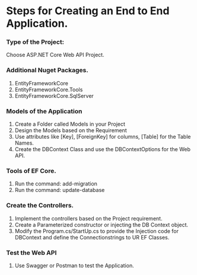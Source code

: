 # Steps for Creating an End to End Application. 
### Type of the Project:
Choose ASP.NET Core Web API Project. 

### Additional Nuget Packages.
1. EntityFrameworkCore
2. EntityFrameworkCore.Tools
3. EntityFrameworkCore.SqlServer

### Models of the Application
1. Create a Folder called Models in your Project
2. Design the Models based on the Requirement
3. Use attributes like [Key], [ForeignKey] for columns, [Table] for the Table Names.
4. Create the DBContext Class and use the DBContextOptions for the Web API. 

### Tools of EF Core. 
1. Run the command: add-migration <migName>
2. Run the command: update-database

### Create the Controllers.
1. Implement the controllers based on the Project requirement. 
2. Create a Parameterized constructor or injecting the DB Context object.
3. Modify the Program.cs/StartUp.cs to provide the Injection code for DBContext and define the Connectionstrings to UR EF Classes. 

### Test the Web API
1. Use Swagger or Postman to test the Application. 
